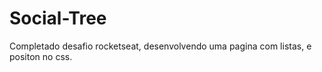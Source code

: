 # Social-Tree
Completado desafio rocketseat, desenvolvendo uma pagina com listas, e positon no css.
